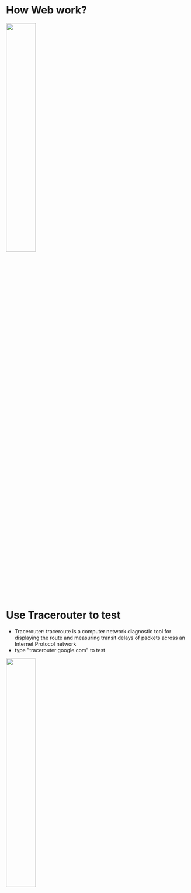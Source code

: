 # How Web work?

<img src='https://github.com/Attriumph/Interview-Problem-Summary/blob/master/Front-end%20Interview/images/hierachy1.png' width="40%">

# Use Tracerouter to test
- Tracerouter: traceroute is a computer network diagnostic tool for displaying the route and measuring transit delays of packets across an Internet Protocol network
- type "tracerouter google.com" to test

<img src='https://github.com/Attriumph/Interview-Problem-Summary/blob/master/Front-end%20Interview/images/hierachy1.png' width="40%">
